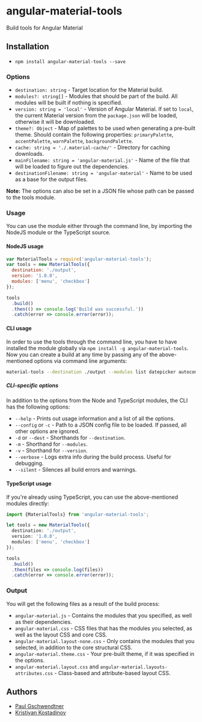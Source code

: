 # angular-material-tools
Build tools for Angular Material

## Installation
- `npm install angular-material-tools --save`

### Options
* `destination: string` - Target location for the Material build.
* `modules?: string[]` - Modules that should be part of the build. All modules will be built if nothing
is specified.
* `version: string = 'local'` - Version of Angular Material. If set to `local`, the current
Material version from the `package.json` will be loaded, otherwise it will be downloaded.
* `theme?: Object` - Map of palettes to be used when generating a pre-built theme.
Should contain the following properties: `primaryPalette`, `accentPalette`, `warnPalette`, `backgroundPalette`.
* `cache: string = './.material-cache/'` - Directory for caching downloads.
* `mainFilename: string = 'angular-material.js'` - Name of the file that will be loaded to
figure out the dependencies.
* `destinationFilename: string = 'angular-material'` - Name to be used as a base for the output files.

**Note:** The options can also be set in a JSON file whose path can be passed to the tools module.

### Usage
You can use the module either through the command line, by importing the NodeJS module or the TypeScript source.

#### NodeJS usage
```javascript
var MaterialTools = require('angular-material-tools');
var tools = new MaterialTools({
  destination: './output',
  version: '1.0.0',
  modules: ['menu', 'checkbox']
});

tools
  .build()
  .then(() => console.log('Build was successful.'))
  .catch(error => console.error(error));
```

#### CLI usage
In order to use the tools through the command line, you have to have installed the module globally
via `npm install -g angular-material-tools`. Now you can create a build at any time by passing any of the above-mentioned
options via command line arguments:

```bash
material-tools --destination ./output --modules list datepicker autocomplete --version 1.0.0
```

##### CLI-specific options
In addition to the options from the Node and TypeScript modules, the CLI has the following options:
* `--help` - Prints out usage information and a list of all the options.
* `--config` or `-c` - Path to a JSON config file to be loaded. If passed, all other options are ignored.
* `-d` or `--dest` - Shorthands for `--destination`.
* `-m` - Shorthand for `--modules`.
* `-v` - Shorthand for `--version`.
* `--verbose` - Logs extra info during the build process. Useful for debugging.
* `--silent` - Silences all build errors and warnings.

#### TypeScript usage
If you're already using TypeScript, you can use the above-mentioned modules directly:
```typescript
import {MaterialTools} from 'angular-material-tools';

let tools = new MaterialTools({
  destination: './output',
  version: '1.0.0',
  modules: ['menu', 'checkbox']
});

tools
  .build()
  .then(files => console.log(files))
  .catch(error => console.error(error));
```

### Output
You will get the following files as a result of the build process:
* `angular-material.js` - Contains the modules that you specified, as well as their dependencies.
* `angular-material.css` - CSS files that has the modules you selected, as well as the layout CSS and core CSS.
* `angular-material.layout-none.css` - Only contains the modules that you selected, in addition to the core structural CSS.
* `angular-material.theme.css` - Your pre-built theme, if it was specified in the options.
* `angular-material.layout.css` and `angular-material.layouts-attributes.css` - Class-based and attribute-based layout CSS.

## Authors
* [Paul Gschwendtner](https://github.com/DevVersion)
* [Kristiyan Kostadinov](https://github.com/crisbeto)
